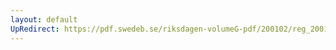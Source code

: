 ```yaml
---
layout: default
UpRedirect: https://pdf.swedeb.se/riksdagen-volumeG-pdf/200102/reg_200102/reg_200102_0326.pdf
---
```

